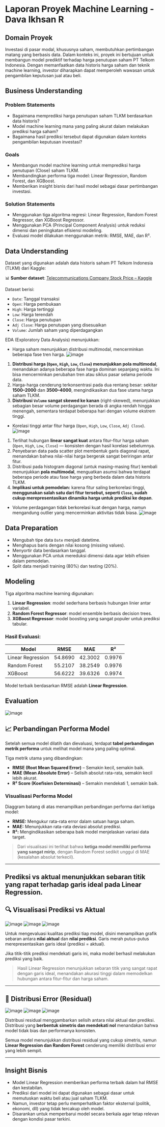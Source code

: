 # Laporan Proyek Machine Learning - Dava Ikhsan R

## Domain Proyek
Investasi di pasar modal, khususnya saham, membutuhkan pertimbangan matang yang berbasis data. Dalam konteks ini, proyek ini bertujuan untuk membangun model prediktif terhadap harga penutupan saham PT Telkom Indonesia. Dengan memanfaatkan data historis harga saham dan teknik machine learning, investor diharapkan dapat memperoleh wawasan untuk pengambilan keputusan jual atau beli.

## Business Understanding

### Problem Statements
- Bagaimana memprediksi harga penutupan saham TLKM berdasarkan data historis?
- Model machine learning mana yang paling akurat dalam melakukan prediksi harga saham?
- Bagaimana hasil prediksi tersebut dapat digunakan dalam konteks pengambilan keputusan investasi?

### Goals
- Membangun model machine learning untuk memprediksi harga penutupan (Close) saham TLKM.
- Membandingkan performa tiga model: Linear Regression, Random Forest, dan XGBoost.
- Memberikan insight bisnis dari hasil model sebagai dasar pertimbangan investasi.

### Solution Statements
- Menggunakan tiga algoritma regresi: Linear Regression, Random Forest Regressor, dan XGBoost Regressor.
- Menggunakan PCA (Principal Component Analysis) untuk reduksi dimensi dan peningkatan efisiensi modeling.
- Evaluasi model dilakukan menggunakan metrik: RMSE, MAE, dan R².

## Data Understanding

Dataset yang digunakan adalah data historis saham PT Telkom Indonesia (TLKM) dari Kaggle:

📊 **Sumber dataset**: [Telecommunications Company Stock Price – Kaggle](https://www.kaggle.com/datasets/brmil07/telecommunications-company-stock-price)

Dataset berisi:

- `Date`: Tanggal transaksi
- `Open`: Harga pembukaan
- `High`: Harga tertinggi
- `Low`: Harga terendah
- `Close`: Harga penutupan
- `Adj Close`: Harga penutupan yang disesuaikan
- `Volume`: Jumlah saham yang diperdagangkan

EDA (Exploratory Data Analysis) menunjukkan:
- Harga saham menunjukkan distribusi multimodal, mencerminkan beberapa fase tren harga.
  ![image](https://github.com/user-attachments/assets/3f366175-8c40-4ab2-8eb7-979c33bef60d)

1.  **Distribusi harga (`Open`, `High`, `Low`, `Close`) menunjukkan pola multimodal**, menandakan adanya beberapa fase harga dominan sepanjang waktu. Ini bisa mencerminkan perubahan tren atau siklus pasar selama periode data.
2. Harga-harga cenderung terkonsentrasi pada dua rentang besar: sekitar **1500–2000** dan **3500–4000**, mengindikasikan dua fase utama harga saham TLKM.
3. **Distribusi `Volume` sangat skewed ke kanan** (right-skewed), menunjukkan sebagian besar volume perdagangan berada di angka rendah hingga menengah, sementara terdapat beberapa hari dengan volume ekstrem tinggi.


- Korelasi tinggi antar fitur harga (`Open`, `High`, `Low`, `Close`, `Adj Close`).
![image](https://github.com/user-attachments/assets/eef32346-ff3c-406e-a65a-c5663102601e)

1. Terlihat hubungan **linear sangat kuat** antara fitur-fitur harga saham (`Open`, `High`, `Low`, `Close`) — konsisten dengan hasil korelasi sebelumnya.
2. Penyebaran data pada scatter plot membentuk garis diagonal rapat, menandakan bahwa nilai-nilai harga bergerak sangat beriringan antar fitur.
3. Distribusi pada histogram diagonal (untuk masing-masing fitur) kembali menunjukkan **pola multimodal**, menguatkan asumsi bahwa terdapat beberapa periode atau fase harga yang berbeda dalam data historis TLKM.
4. **Implikasi untuk pemodelan:** karena fitur saling berkorelasi tinggi, **menggunakan salah satu dari fitur tersebut, seperti `Close`, sudah cukup merepresentasikan dinamika harga untuk prediksi ke depan**.



- Volume perdagangan tidak berkorelasi kuat dengan harga, namun mengandung outlier yang mencerminkan aktivitas tidak biasa.
![image](https://github.com/user-attachments/assets/282055b3-7ab2-49c2-8c50-e9a8224d3d36)

## Data Preparation

- Mengubah tipe data `Date` menjadi datetime.
- Menghapus baris dengan nilai kosong (missing values).
- Menyortir data berdasarkan tanggal.
- Menggunakan PCA untuk mereduksi dimensi data agar lebih efisien dalam pemodelan.
- Split data menjadi training (80%) dan testing (20%).

## Modeling

Tiga algoritma machine learning digunakan:

1. **Linear Regression**: model sederhana berbasis hubungan linier antar variabel.
2. **Random Forest Regressor**: model ensemble berbasis decision trees.
3. **XGBoost Regressor**: model boosting yang sangat populer untuk prediksi tabular.

### Hasil Evaluasi:

| Model              | RMSE     | MAE      | R²     |
|--------------------|----------|----------|--------|
| Linear Regression  | 54.8690  | 42.3002  | 0.9976 |
| Random Forest      | 55.2107  | 38.2549  | 0.9976 |
| XGBoost            | 56.6222  | 39.6326  | 0.9974 |

Model terbaik berdasarkan RMSE adalah **Linear Regression**.

## Evaluation

![image](https://github.com/user-attachments/assets/75f3f6a2-29f6-445e-996b-8a346d6427f4)

## 📈 Perbandingan Performa Model

Setelah semua model dilatih dan dievaluasi, terdapat **tabel perbandingan metrik performa** untuk melihat model mana yang paling optimal.

Tiga metrik utama yang dibandingkan:
- **RMSE (Root Mean Squared Error)** – Semakin kecil, semakin baik.
- **MAE (Mean Absolute Error)** – Selisih absolut rata-rata, semakin kecil lebih akurat.
- **R² Score (Koefisien Determinasi)** – Semakin mendekati 1, semakin baik.


### Visualisasi Performa Model

Diaggram batang di atas menampilkan perbandingan performa dari ketiga model:

- **RMSE:** Mengukur rata-rata error dalam satuan harga saham.
- **MAE:** Menunjukkan rata-rata deviasi absolut prediksi.
- **R²:** Mengindikasikan seberapa baik model menjelaskan variasi data target.

> Dari visualisasi ini terlihat bahwa **ketiga model memiliki performa yang sangat mirip**, dengan Random Forest sedikit unggul di MAE (kesalahan absolut terkecil).

---


## Prediksi vs aktual menunjukkan sebaran titik yang rapat terhadap garis ideal pada Linear Regression.

## 🔍 Visualisasi Prediksi vs Aktual
![image](https://github.com/user-attachments/assets/903bfad2-225f-4e24-8323-f69a30936626)
![image](https://github.com/user-attachments/assets/e2c8c8bf-40fb-4d1d-bcc5-1ae90c2cae33)
![image](https://github.com/user-attachments/assets/6d657ebc-8f15-4887-a42e-3b09cc5c1052)


Untuk mengevaluasi kualitas prediksi tiap model, disini menampilkan grafik sebaran antara **nilai aktual** dan **nilai prediksi**. Garis merah putus-putus merepresentasikan garis ideal (prediksi = aktual).

Jika titik-titik prediksi mendekati garis ini, maka model berhasil melakukan prediksi yang baik.

> Hasil Linear Regression menunjukkan sebaran titik yang sangat rapat dengan garis ideal, menandakan akurasi tinggi dalam memodelkan hubungan antara fitur-fitur dan harga saham.

---

## 🧮 Distribusi Error (Residual)
![image](https://github.com/user-attachments/assets/8ee40ffd-2730-42db-af50-624f3c848c25)
![image](https://github.com/user-attachments/assets/37a61055-cafa-4e9a-bd6c-1ab73f57ba3e)
![image](https://github.com/user-attachments/assets/3312d501-7995-4100-95c5-eacb877bbdb2)


Distribusi residual menggambarkan selisih antara nilai aktual dan prediksi. Distribusi yang **berbentuk simetris dan mendekati nol** menandakan bahwa model tidak bias dan performanya konsisten.

Semua model menunjukkan distribusi residual yang cukup simetris, namun **Linear Regression dan Random Forest** cenderung memiliki distribusi error yang lebih sempit.

---

## Insight Bisnis

- Model Linear Regression memberikan performa terbaik dalam hal RMSE dan kestabilan.
- Prediksi dari model ini dapat digunakan sebagai dasar untuk memutuskan waktu beli atau jual saham TLKM.
- Namun, investor tetap perlu memperhatikan faktor eksternal (politik, ekonomi, dll) yang tidak tercakup oleh model.
- Disarankan untuk memperbarui model secara berkala agar tetap relevan dengan kondisi pasar terkini.
